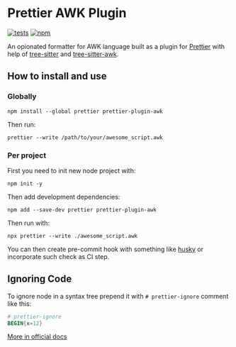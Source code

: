 # Prettier AWK Plugin

[![tests](https://github.com/Beaglefoot/prettier-plugin-awk/actions/workflows/tests.yml/badge.svg)](https://github.com/Beaglefoot/prettier-plugin-awk/actions/workflows/tests.yml)
[![npm](https://img.shields.io/npm/v/prettier-plugin-awk)](https://www.npmjs.com/package/prettier-plugin-awk)

An opionated formatter for AWK language built as a plugin for [Prettier](https://github.com/prettier/prettier) with help of [tree-sitter](https://github.com/tree-sitter/tree-sitter) and [tree-sitter-awk](https://github.com/Beaglefoot/tree-sitter-awk).


## How to install and use

### Globally
```
npm install --global prettier prettier-plugin-awk
```

Then run:
```
prettier --write /path/to/your/awesome_script.awk
```

### Per project

First you need to init new node project with:
```
npm init -y
```

Then add development dependencies:
```
npm add --save-dev prettier prettier-plugin-awk
```

Then run with:
```
npx prettier --write ./awesome_script.awk
```

You can then create pre-commit hook with something like [husky](https://github.com/typicode/husky) or incorporate such check as CI step.


## Ignoring Code

To ignore node in a syntax tree prepend it with `# prettier-ignore` comment like this:
```awk
# prettier-ignore
BEGIN{x=12}
```

[More in official docs](https://prettier.io/docs/en/ignore.html)
